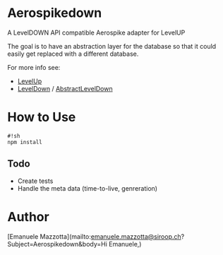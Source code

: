 # Aerospikedown
A LevelDOWN API compatible Aerospike adapter for LevelUP

The goal is to have an abstraction layer for the database so that it could
easily get replaced with a different database.

For more info see:
* [LevelUp](https://github.com/Level/levelup)
* [LevelDown](https://github.com/Level/leveldown) / [AbstractLevelDown](https://github.com/Level/abstract-leveldown)

# How to Use

```
#!sh
npm install
```

## Todo

* Create tests
* Handle the meta data (time-to-live, genreration)

# Author

[Emanuele Mazzotta](mailto:emanuele.mazzotta@siroop.ch?Subject=Aerospikedown&body=Hi Emanuele,)